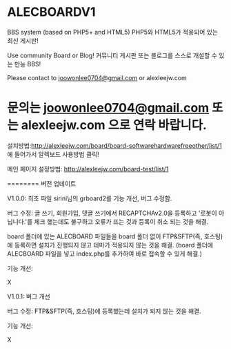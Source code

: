 ALECBOARDV1
========

BBS system (based on PHP5+ and HTML5)
PHP5와 HTML5가 적용되어 있는 최신 게시판!

Use community Board or Blog!
커뮤니티 게시판 또는 블로그를 스스로 개설할 수 있는 만능 BBS!

Please contact to joowonlee0704@gmail.com or alexleejw.com 


문의는 joowonlee0704@gmail.com 또는 alexleejw.com 으로 연락 바랍니다.
========
설치방법:http://alexleejw.com/board/board-softwarehardwarefreeother/list/1 에 들어가서 알렉보드 사용방법 클릭!



메인 페이지 설정방법: http://alexleejw.com/board-test/list/1

========
버전 업데이트

V1.0.0: 최초 파일
sirini님의 grboard2를 기능 개선, 버그 수정함.

버그 수정:
글 쓰기, 회원가입, 댓글 쓰기에서 RECAPTCHAv2.0을 등록하고 '로봇이 아닙니다.'를 체크 했는데도 불구하고 오류가 뜨는 것과 등록이 취소 되는 것을 해결.

board 폴더에 있는 ALECBOARD 파일들을 board 폴더 없이 FTP&SFTP(즉, 호스팅)에 등록하면 설치가 진행되지 않고 테마가 적용되지 않는 것을 해결.
(board 폴더에 ALECBOARD 파일을 넣고 index.php를 추가하여 바로 접속할 수 있게 해결.)

기능 개선:

X


V1.0.1: 버그 개선

버그 수정:
FTP&SFTP(즉, 호스팅)에 등록했는데 설치가 되지 않는 것을 해결.

기능 개선:

X
